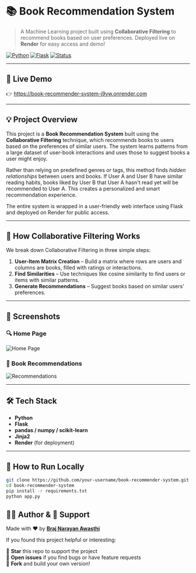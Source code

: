 # 📚 Book Recommendation System

> A Machine Learning project built using **Collaborative Filtering** to recommend books based on user preferences. Deployed live on **Render** for easy access and demo!

[![Python](https://img.shields.io/badge/Python-3.10-blue.svg)](https://www.python.org/)
[![Flask](https://img.shields.io/badge/Flask-web--framework-yellow)](https://flask.palletsprojects.com/)
[![Status](https://img.shields.io/badge/Live-Demo-brightgreen)](https://book-recommender-system-j9yw.onrender.com)

---

## 🔗 Live Demo

👉 https://book-recommender-system-j9yw.onrender.com  


---

## 💡 Project Overview

This project is a **Book Recommendation System** built using the **Collaborative Filtering** technique, which recommends books to users based on the preferences of similar users. The system learns patterns from a large dataset of user-book interactions and uses those to suggest books a user might enjoy.

Rather than relying on predefined genres or tags, this method finds *hidden relationships* between users and books. If User A and User B have similar reading habits, books liked by User B that User A hasn't read yet will be recommended to User A. This creates a personalized and smart recommendation experience.

The entire system is wrapped in a user-friendly web interface using Flask and deployed on Render for public access.

---

## 🧠 How Collaborative Filtering Works

We break down Collaborative Filtering in three simple steps:

1. **User-Item Matrix Creation** – Build a matrix where rows are users and columns are books, filled with ratings or interactions.
2. **Find Similarities** – Use techniques like cosine similarity to find users or items with similar patterns.
3. **Generate Recommendations** – Suggest books based on similar users' preferences.

---

## 📸 Screenshots

### 🔍 Home Page
![Home Page](images/home.png)

### 📖 Book Recommendations
![Recommendations](images/recommendations.png)

---

## 🛠️ Tech Stack

- **Python**
- **Flask**
- **pandas / numpy / scikit-learn**
- **Jinja2**
- **Render** (for deployment)

---

## 🚀 How to Run Locally

```bash
git clone https://github.com/your-username/book-recommender-system.git
cd book-recommender-system
pip install -r requirements.txt
python app.py
```

## 👨‍💻 Author & 🙌 Support

Made with ❤️ by **[Braj Narayan Awasthi](https://www.linkedin.com/in/braj-narayan-awasthi-33193a274)**

If you found this project helpful or interesting:

🌟 **Star** this repo to support the project  
🐛 **Open issues** if you find bugs or have feature requests  
🔁 **Fork** and build your own version!

